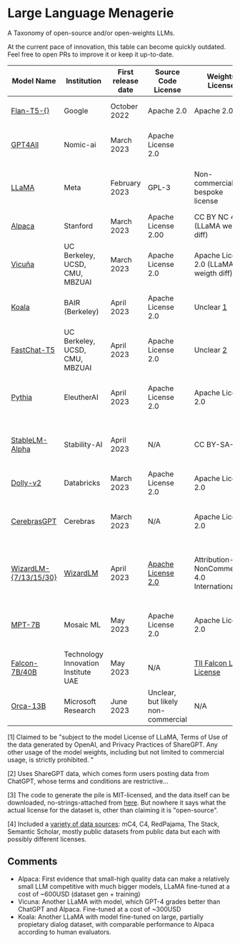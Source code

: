 # Large Language Menagerie

A Taxonomy of open-source and/or open-weights LLMs.

At the current pace of innovation, this table can become quickly outdated. Feel free to open PRs to improve it or keep it up-to-date.

| Model Name   | Institution | First release date | Source Code License | Weights License | Dataset License | Dataset Size | Dataset Language(s)  | Model Size | Base Model | Training modality | <div style="width:290px"> Comments </div>|
|--------------|-------------|--------------------|---------------------|-----------------|-----------------|--------------|----------------------|------------|--------------|--------------------|----------|
| [Flan-T5-{}](https://huggingface.co/google/flan-t5-xl) | Google    | October 2022  | Apache 2.0 | Apache 2.0 | N/A | N/A | Many languages | 80M-11B | T5 |   Instruction fine-tuned  |    |
| [GPT4All](https://github.com/nomic-ai/gpt4all)          | Nomic-ai | March 2023      | Apache License 2.0 | | | 800k examples | English | 11B Params | GPT-J | Instruction & dialog fine-tuned  | |
| [LLaMA](https://github.com/facebookresearch/llama)          | Meta | February 2023      | GPL-3  | Non-commercial bespoke license | N/A | >1T tokens | 20 languages | 7B, 13B, 33B, and 65B  | N/A | Causal LM   | First highly performant "small" LLM |
| [Alpaca](https://github.com/tatsu-lab/stanford_alpaca)          | Stanford | March 2023   |Apache License 2.00 | CC BY NC 4.0 (LLaMA weigth diff) | Claims CC BY NC 4.0 but not clear it is!| 54k examples | English | 7B, 13B | LLaMA | Instruction fine-tuned  | [Alpaca](#alpaca)|
| [Vicuña](https://github.com/lm-sys/FastChat) |  UC Berkeley, UCSD, CMU, MBZUAI | March 2023   | Apache License 2.0 | Apache License 2.0 (LLaMA weigth diff) | N/A | 70k examples | N/A | 13B | LLaMA | Instruction & dialog fine-tuned  | [Vicuna](#vicuna) |
| [Koala](https://bair.berkeley.edu/blog/2023/04/03/koala/) | BAIR (Berkeley) | April 2023 | Apache License 2.0 | Unclear [1](#1) | N/A | >350k examples | N/A | 13B | LLaMA | Instruction & dialog fine-tuned  | [Koala](#koala) |
| [FastChat-T5](https://huggingface.co/lmsys/fastchat-t5-3b-v1.0) | UC Berkeley, UCSD, CMU, MBZUAI  | April 2023 | Apache License 2.0 | Unclear [2](#2) | N/A | 70k examples | N/A | 3B | T5-flan-XL | Dialog fine-tuned  |  |
| [Pythia](https://github.com/EleutherAI/pythia) | EleutherAI  | April 2023 | Apache License 2.0 | Apache License 2.0 | "open source" [3](#3) | 300B tokens | Mostly English (though multiple languages) | 70M-12B | GPT-neoX | Causal LM |  |
| [StableLM-Alpha](https://github.com/Stability-AI/StableLM) | Stability-AI  | April 2023 | N/A | CC BY-SA-4.0 | N/A | 1.5T tokens | Mostly English (though multiple languages) | 3B-7B | GPT-neoX | Causal LM | 4k context window, training code not available |
| [Dolly-v2](https://github.com/databrickslabs/dolly) | Databricks | March 2023 | Apache License 2.0 | Apache License 2.0 | CC BY-SA 3.0 | 15k examples | English | 3B-12B | Pythia | Instruction fine-tuned | Not state-of-the-art, first one of the first commercially licensed. |
| [CerebrasGPT](https://www.cerebras.net/blog/cerebras-gpt-a-family-of-open-compute-efficient-large-language-models/) | Cerebras | March 2023 | N/A | Apache License 2.0 | "open source" [3](#3) | 300B tokens | Mostly English (though multiple languages)| 111M-13B | GPT-2 | Causal LM | Developed mostly as demo of cerebra's hardware capabilities, performance sub-par |
| [WizardLM-{7/13/15/30}](https://github.com/nlpxucan/WizardLM) | [WizardLM](https://twitter.com/WizardLM_AI) | April 2023 | [Apache License 2.0](https://github.com/nlpxucan/WizardLM/blob/main/WizardLM/CODE_LICENSE) | Attribution-NonCommercial 4.0 International  | Attribution-NonCommercial 4.0 International (LLaMA weight diff) | 70k instructions | Mostly English | 7, 13, 15, 30B | LLaMA | Causal LM |  |
| [MPT-7B](https://github.com/mosaicml/llm-foundry) | Mosaic ML | May 2023 | Apache License 2.0 | Apache License 2.0 | Various datasets [4](#4) | 300B tokens | Mostly English (though multiple languages)| 7B | MPT | Causal LM | Commercially usable, comparable performance to LLaMA, up to 64k context length |
| [Falcon-7B/40B](https://huggingface.co/tiiuae/falcon-40b) | Technology Innovation Institute UAE | May 2023 | N/A | [TII Falcon LLM License](https://huggingface.co/tiiuae/falcon-7b/raw/main/LICENSE.txt) | [Apache License 2.0](https://huggingface.co/datasets/tiiuae/falcon-refinedweb) + other | 1T tokens | English, German, Spanish, French | 7B, 40B |  | Causal LM | Commercially usable up to capped revenues, top-performer on [OpenLLM](https://huggingface.co/spaces/HuggingFaceH4/open_llm_leaderboard) leaderboard as of date of launch |
| [Orca-13B](https://aka.ms/orca-lm) | Microsoft Research | June 2023 | Unclear, but likely non-commercial | N/A | N/A | 6M examples| Mostly English | 13B | Presumably LLaMA | Causal LM | Pending publication of artifacts & their licenses, but likely restrictive since seems to be based on LLaMA |

<a name="1"></a> [1] Claimed to be "subject to the model License of LLaMA, Terms of Use of the data generated by OpenAI, and Privacy Practices of ShareGPT. Any other usage of the model weights, including but not limited to commercial usage, is strictly prohibited. "

<a name="2"></a> [2] Uses ShareGPT data, which comes form users posting data from ChatGPT, whose terms and conditions are restrictive...

<a name="3"></a> [3] The code to generate the pile is MIT-licensed, and the data itself can be downloaded, no-strings-attached from [here](https://pile.eleuther.ai/). But nowhere it says what the actual license for the dataset is, other than claiming it is "open-source".

<a name="4"></a> [4] Included a [variety of data sources](https://www.mosaicml.com/blog/mpt-7b#appendix-data): mC4, C4, RedPajama, The Stack, Semantic Scholar, mostly public datasets from public data but each with possibly different licenses.

## Comments

- <a name="alpaca"></a>Alpaca: First evidence that small-high quality data can make a relatively small LLM competitive with much bigger models, LLaMA fine-tuned at a cost of ~600USD (dataset gen + training)
- <a name="vicuna"></a>Vicuna: Another LLaMA with model, which GPT-4 grades better than ChatGPT and Alpaca.  Fine-tuned at a cost of ~300USD 
- <a name="koala"></a> Koala: Another LLaMA with model fine-tuned on large, partially propietary dialog dataset, with comparable performance to Alpaca according to human evaluators.
